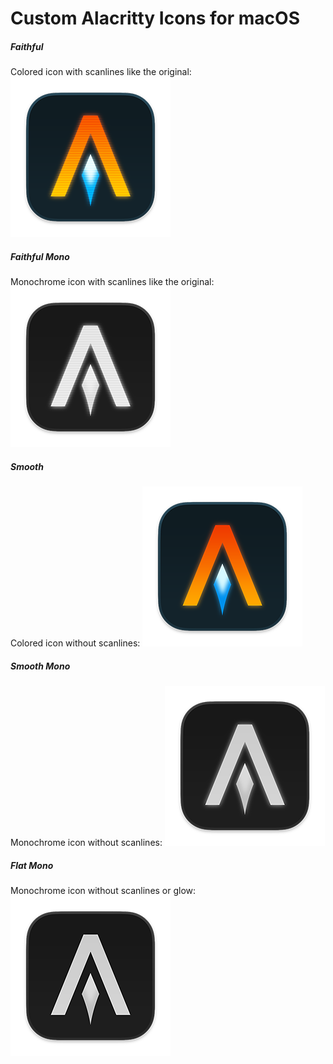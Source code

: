 # Custom Alacritty Icons for macOS

##### Faithful
Colored icon with scanlines like the original: ![Colored, with scanlines](alacritty/icons/faithful/alacritty_faithful_256.png)

##### Faithful Mono
Monochrome icon with scanlines like the original: ![Monochrome, with scanlines](alacritty/icons/faithful_mono/alacritty_faithful_mono_256.png)

##### Smooth
Colored icon without scanlines: ![Colored, without scanlines](alacritty/icons/smooth/alacritty_smooth_256.png)

##### Smooth Mono
Monochrome icon without scanlines: ![Monochrome, without scanlines](alacritty/icons/smooth_mono/alacritty_smooth_mono_256.png)

##### Flat Mono
Monochrome icon without scanlines or glow: ![Monochrome, without glow](alacritty/icons/flat_mono/alacritty_flat_mono_256.png)
